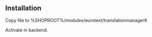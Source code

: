 ## Installation

Copy file to %SHOPROOT%/modules/eurotext/translationmanager6

Activate in backend.
